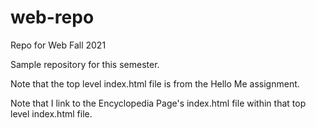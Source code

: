 # web-repo
 Repo for Web Fall 2021


Sample repository for this semester. 

Note that the top level index.html file is from the Hello Me assignment.

Note that I link to the Encyclopedia Page's index.html file within that top level index.html file.
